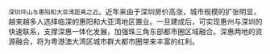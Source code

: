 `深圳坪山与惠阳和大亚湾距离之近`。近年来由于深圳房价高涨，城市规模的扩张明显，越来越多人选择临深的惠阳和大亚湾地区置业。一旦建成后，可实现惠州与深圳的快速联系，支撑深惠一体化发展，加强珠三角东部都市圈区域融合。深惠两地的资源融合，将为粤港澳大湾区城市群大都市圈带来丰富的红利。
